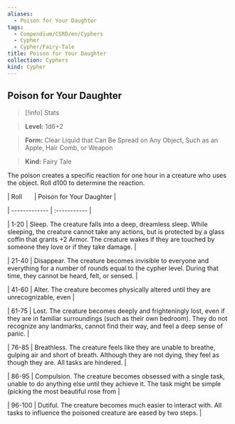 ```yaml
---
aliases:
  - Poison for Your Daughter
tags:
  - Compendium/CSRD/en/Cyphers
  - Cypher
  - Cypher/Fairy-Tale
title: Poison for Your Daughter
collection: Cyphers
kind: Cypher
---
```

## Poison for Your Daughter    
>[!info] Stats    
> **Level:** 1d6+2    
> **Form:** Clear Liquid that Can Be Spread on Any Object, Such as an Apple, Hair Comb, or Weapon    
> **Kind:** Fairy Tale  
    
The poison creates a specific reaction for one hour in a creature who uses the object. Roll d100 to determine the reaction.    
  
|  Roll &nbsp; &nbsp; &nbsp; | Poison for Your Daughter  |    
| ------------- | :----------- |    
| 1-20 | Sleep. The creature falls into a deep, dreamless sleep. While sleeping, the creature cannot take any actions, but is protected by a glass coffin that grants +2 Armor. The creature wakes if they are touched by someone they love or if they take damage. |    
| 21-40 | Disappear. The creature becomes invisible to everyone and everything for a number of rounds equal to the cypher level. During that time, they cannot be heard, felt, or sensed. |    
| 41-60 | Alter. The creature becomes physically altered until they are unrecognizable, even |    
| 61-75 | Lost. The creature becomes deeply and frighteningly lost, even if they are in familiar surroundings (such as their own bedroom). They do not recognize any landmarks, cannot find their way, and feel a deep sense of panic. |    
| 76-85 | Breathless. The creature feels like they are unable to breathe, gulping air and short of breath. Although they are not dying, they feel as though they are. All tasks are hindered. |    
| 86-95 | Compulsion. The creature becomes obsessed with a single task, unable to do anything else until they achieve it. The task might be simple (picking the most beautiful rose from |    
| 96-100 | Dutiful. The creature becomes much easier to interact with. All tasks to influence the poisoned creature are eased by two steps. |